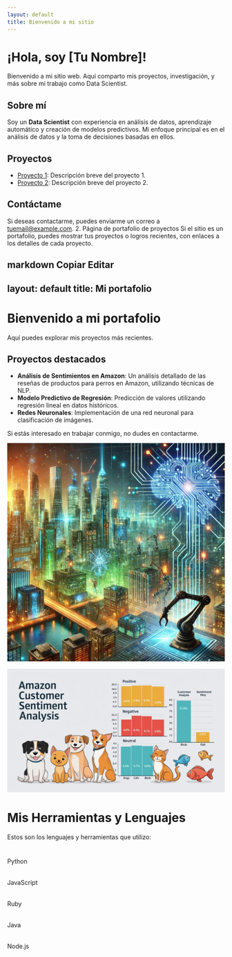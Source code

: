 ```yaml
---
layout: default
title: Bienvenido a mi sitio
---
```


# ¡Hola, soy [Tu Nombre]!

Bienvenido a mi sitio web. Aquí comparto mis proyectos, investigación, y más sobre mi trabajo como Data Scientist.

## Sobre mí

Soy un **Data Scientist** con experiencia en análisis de datos, aprendizaje automático y creación de modelos predictivos. Mi enfoque principal es en el análisis de datos y la toma de decisiones basadas en ellos.

## Proyectos

- [Proyecto 1](#): Descripción breve del proyecto 1.
- [Proyecto 2](#): Descripción breve del proyecto 2.

## Contáctame

Si deseas contactarme, puedes enviarme un correo a [tuemail@example.com](mailto:tuemail@example.com).
2. Página de portafolio de proyectos
Si el sitio es un portafolio, puedes mostrar tus proyectos o logros recientes, con enlaces a los detalles de cada proyecto.

markdown
Copiar
Editar
---
layout: default
title: Mi portafolio
---

# Bienvenido a mi portafolio

Aquí puedes explorar mis proyectos más recientes.

## Proyectos destacados

- **Análisis de Sentimientos en Amazon**: Un análisis detallado de las reseñas de productos para perros en Amazon, utilizando técnicas de NLP.
- **Modelo Predictivo de Regresión**: Predicción de valores utilizando regresión lineal en datos históricos.
- **Redes Neuronales**: Implementación de una red neuronal para clasificación de imágenes.

Si estás interesado en trabajar conmigo, no dudes en contactarme.

![ciudad de ia](/images/cityevo.jpg)

![amazonpet](/images/amazonpet.jpg)


# Mis Herramientas y Lenguajes

Estos son los lenguajes y herramientas que utilizo:

<i class="si si-python" style="font-size: 40px; color: #3776AB;"></i> Python  
<i class="si si-javascript" style="font-size: 40px; color: #F7DF1E;"></i> JavaScript  
<i class="si si-ruby" style="font-size: 40px; color: #D9142D;"></i> Ruby  
<i class="si si-java" style="font-size: 40px; color: #007396;"></i> Java  
<i class="si si-node-dot-js" style="font-size: 40px; color: #8CC84B;"></i> Node.js  


